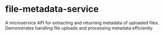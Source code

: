 # file-metadata-service
A microservice API for extracting and returning metadata of uploaded files. Demonstrates handling file uploads and processing metadata efficiently.
